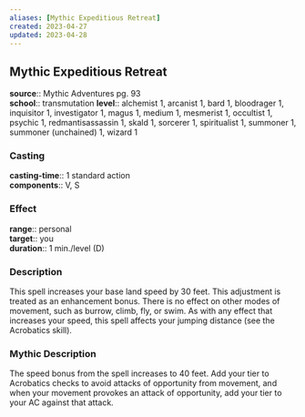 ```yaml
---
aliases: [Mythic Expeditious Retreat]
created: 2023-04-27
updated: 2023-04-28
---
```


## Mythic Expeditious Retreat

**source**:: Mythic Adventures pg. 93  
**school**:: transmutation
**level**:: alchemist 1, arcanist 1, bard 1, bloodrager 1, inquisitor 1, investigator 1, magus 1, medium 1, mesmerist 1, occultist 1, psychic 1, redmantisassassin 1, skald 1, sorcerer 1, spiritualist 1, summoner 1, summoner (unchained) 1, wizard 1

### Casting

**casting-time**:: 1 standard action  
**components**:: V, S

### Effect

**range**:: personal  
**target**:: you  
**duration**:: 1 min./level (D)

### Description

This spell increases your base land speed by 30 feet. This adjustment is treated as an enhancement bonus. There is no effect on other modes of movement, such as burrow, climb, fly, or swim. As with any effect that increases your speed, this spell affects your jumping distance (see the Acrobatics skill).

### Mythic Description

The speed bonus from the spell increases to 40 feet. Add your tier to Acrobatics checks to avoid attacks of opportunity from movement, and when your movement provokes an attack of opportunity, add your tier to your AC against that attack.
